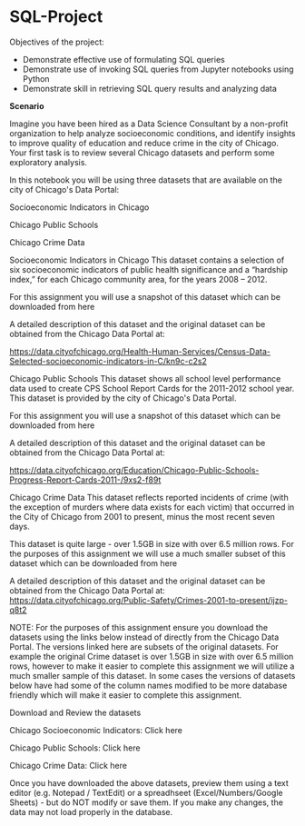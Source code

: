 # SQL-Project

Objectives of the project:
- Demonstrate effective use of formulating SQL queries
- Demonstrate use of invoking SQL queries from Jupyter notebooks using Python
- Demonstrate skill in retrieving SQL query results and analyzing data


**Scenario**

Imagine you have been hired as a Data Science Consultant by a non-profit organization to help analyze socioeconomic conditions, and identify insights to improve quality of education and reduce crime in the city of Chicago. Your first task is to review several Chicago datasets and perform some exploratory analysis.

In this notebook you will be using three datasets that are available on the city of Chicago's Data Portal:

Socioeconomic Indicators in Chicago

Chicago Public Schools

Chicago Crime Data

Socioeconomic Indicators in Chicago
This dataset contains a selection of six socioeconomic indicators of public health significance and a “hardship index,” for each Chicago community area, for the years 2008 – 2012.

For this assignment you will use a snapshot of this dataset which can be downloaded from here

A detailed description of this dataset and the original dataset can be obtained from the Chicago Data Portal at:

https://data.cityofchicago.org/Health-Human-Services/Census-Data-Selected-socioeconomic-indicators-in-C/kn9c-c2s2

Chicago Public Schools
This dataset shows all school level performance data used to create CPS School Report Cards for the 2011-2012 school year. This dataset is provided by the city of Chicago's Data Portal.

For this assignment you will use a snapshot of this dataset which can be downloaded from here

A detailed description of this dataset and the original dataset can be obtained from the Chicago Data Portal at:

https://data.cityofchicago.org/Education/Chicago-Public-Schools-Progress-Report-Cards-2011-/9xs2-f89t

Chicago Crime Data
This dataset reflects reported incidents of crime (with the exception of murders where data exists for each victim) that occurred in the City of Chicago from 2001 to present, minus the most recent seven days.

This dataset is quite large - over 1.5GB in size with over 6.5 million rows. For the purposes of this assignment we will use a much smaller subset of this dataset which can be downloaded from here

A detailed description of this dataset and the original dataset can be obtained from the Chicago Data Portal at: https://data.cityofchicago.org/Public-Safety/Crimes-2001-to-present/ijzp-q8t2

NOTE: For the purposes of this assignment ensure you download the datasets using the links below instead of directly from the Chicago Data Portal. The versions linked here are subsets of the original datasets. For example the original Crime dataset is over 1.5GB in size with over 6.5 million rows, however to make it easier to complete this assignment we will utilize a much smaller sample of this dataset. In some cases the versions of datasets below have had some of the column names modified to be more database friendly which will make it easier to complete this assignment.

Download and Review the datasets

Chicago Socioeconomic Indicators: Click here

Chicago Public Schools: Click here

Chicago Crime Data: Click here

Once you have downloaded the above datasets, preview them using a text editor (e.g. Notepad / TextEdit) or a spreadhseet (Excel/Numbers/Google Sheets) - but do NOT modify or save them. If you make any changes, the data may not load properly in the database.
